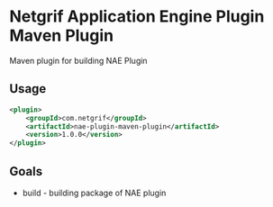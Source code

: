 # Netgrif Application Engine Plugin Maven Plugin

Maven plugin for building NAE Plugin

## Usage

```xml
<plugin>
    <groupId>com.netgrif</groupId>
    <artifactId>nae-plugin-maven-plugin</artifactId>
    <version>1.0.0</version>
</plugin>
```

## Goals

- build - building package of NAE plugin 
